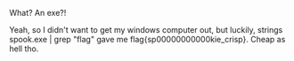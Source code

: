 What? An exe?!

Yeah, so I didn't want to get my windows computer out, but luckily, 
strings spook.exe | grep "flag" gave me flag{sp00000000000kie_crisp}.
Cheap as hell tho.